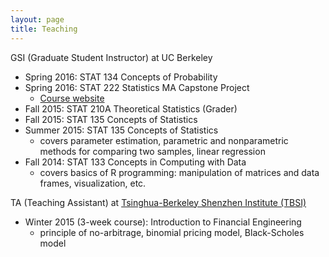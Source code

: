 ```yaml
---
layout: page
title: Teaching
---
```


GSI (Graduate Student Instructor) at UC Berkeley

* Spring 2016: STAT 134 Concepts of Probability
* Spring 2016: STAT 222 Statistics MA Capstone Project
	* <a href = "http://www.jarrodmillman.com/stat222-spring2016/">Course website</a>
* Fall 2015: STAT 210A Theoretical Statistics (Grader)
* Fall 2015: STAT 135 Concepts of Statistics
* Summer 2015: STAT 135 Concepts of Statistics
	* covers parameter estimation, parametric and nonparametric methods for comparing two samples, linear regression
* Fall 2014: STAT 133 Concepts in Computing with Data
	* covers basics of R programming: manipulation of matrices and data frames, visualization, etc.

TA (Teaching Assistant) at <a href = "http://www.tbsi.tsinghua.edu.cn">Tsinghua-Berkeley Shenzhen Institute (TBSI)</a>

* Winter 2015 (3-week course): Introduction to Financial Engineering
	* principle of no-arbitrage, binomial pricing model, Black-Scholes model
